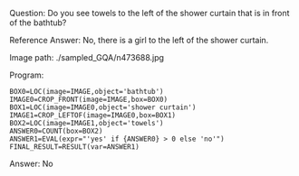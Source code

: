 Question: Do you see towels to the left of the shower curtain that is in front of the bathtub?

Reference Answer: No, there is a girl to the left of the shower curtain.

Image path: ./sampled_GQA/n473688.jpg

Program:

```
BOX0=LOC(image=IMAGE,object='bathtub')
IMAGE0=CROP_FRONT(image=IMAGE,box=BOX0)
BOX1=LOC(image=IMAGE0,object='shower curtain')
IMAGE1=CROP_LEFTOF(image=IMAGE0,box=BOX1)
BOX2=LOC(image=IMAGE1,object='towels')
ANSWER0=COUNT(box=BOX2)
ANSWER1=EVAL(expr="'yes' if {ANSWER0} > 0 else 'no'")
FINAL_RESULT=RESULT(var=ANSWER1)
```
Answer: No

